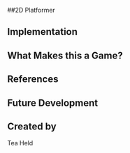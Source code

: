 ##2D Platformer

## Implementation

## What Makes this a Game?

## References

## Future Development

## Created by
Tea Held
